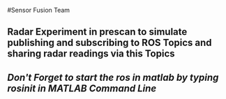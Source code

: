 #Sensor Fusion Team
## Radar Experiment in prescan to simulate publishing and subscribing to ROS Topics and sharing radar readings via this Topics
## *Don't Forget to start the ros in matlab by typing rosinit in MATLAB Command Line*

